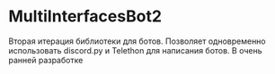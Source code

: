 # MultiInterfacesBot2

Вторая итерация библиотеки для ботов.
Позволяет одновременно использовать discord.py и Telethon для написания ботов.
В очень ранней разработке
